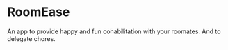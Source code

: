 # RoomEase
An app to provide happy and fun cohabilitation with your roomates. And to delegate chores.
